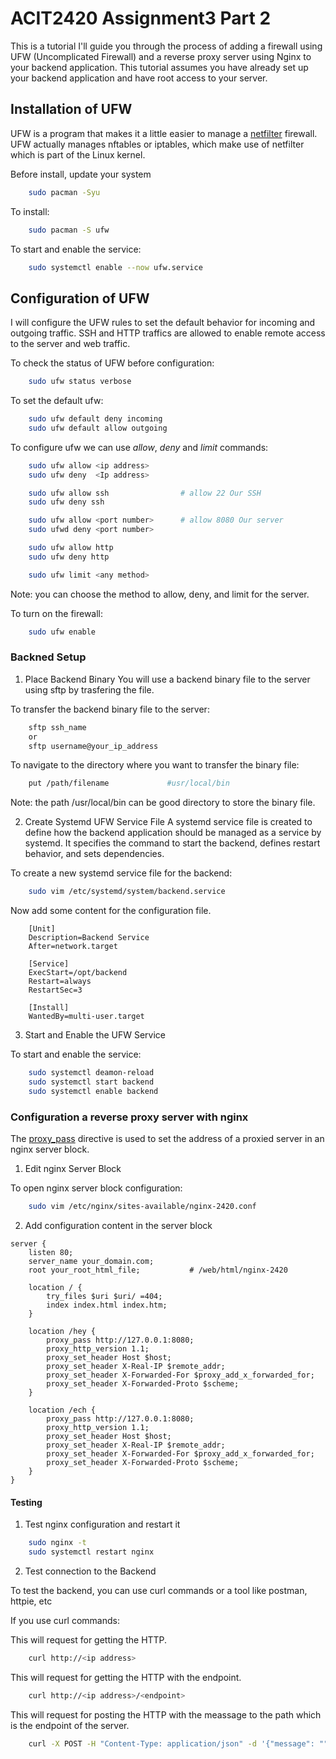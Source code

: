 # ACIT2420 Assignment3 Part 2

This is a tutorial I'll guide you through the process of adding a firewall using UFW (Uncomplicated Firewall) and a reverse proxy server using Nginx to your backend application. This tutorial assumes you have already set up your backend application and have root access to your server.

## Installation of UFW

UFW is a program that makes it a little easier to manage a [netfilter](https://netfilter.org/) firewall. UFW actually manages nftables or iptables, which make use of netfilter which is part of the Linux kernel.

Before install, update your system
```bash
    sudo pacman -Syu
```
To install:
```bash
    sudo pacman -S ufw
```
To start and enable the service:
```bash
    sudo systemctl enable --now ufw.service
```

## Configuration of UFW

I will configure the UFW rules to set the default behavior for incoming and outgoing traffic. SSH and HTTP traffics are allowed to enable remote access to the server and web traffic. 

To check the status of UFW before configuration:
```bash
    sudo ufw status verbose
```

To set the default ufw:
```bash
    sudo ufw default deny incoming
    sudo ufw default allow outgoing
```

To configure ufw we can use _allow_, _deny_ and _limit_ commands:
```bash
    sudo ufw allow <ip address>         
    sudo ufw deny  <Ip address>

    sudo ufw allow ssh                # allow 22 Our SSH
    sudo ufw deny ssh

    sudo ufw allow <port number>      # allow 8080 Our server 
    sudo ufwd deny <port number>

    sudo ufw allow http
    sudo ufw deny http

    sudo ufw limit <any method>
```
Note: you can choose the method to allow, deny, and limit for the server.

To turn on the firewall:
```bash
    sudo ufw enable 
```
### Backned Setup

1. Place Backend Binary
You will use a backend binary file to the server using sftp by trasfering the file.

To transfer the backend binary file to the server:
```bash
    sftp ssh_name
    or
    sftp username@your_ip_address
```

To navigate to the directory where you want to transfer the binary file:
```bash
    put /path/filename             #usr/local/bin   
```
Note: the path /usr/local/bin can be good directory to store the binary file.

2. Create Systemd UFW Service File
A systemd service file is created to define how the backend application should be managed as a service by systemd. It specifies the command to start the backend, defines restart behavior, and sets dependencies.

To create a new systemd service file for the backend:
```bash
    sudo vim /etc/systemd/system/backend.service
```

Now add some content for the configuration file.
```vim
    [Unit]
    Description=Backend Service
    After=network.target

    [Service]
    ExecStart=/opt/backend
    Restart=always
    RestartSec=3

    [Install]
    WantedBy=multi-user.target
```

3. Start and Enable the UFW Service

To start and enable the service:
```bash
    sudo systemctl deamon-reload
    sudo systemctl start backend
    sudo systemctl enable backend
```

### Configuration a reverse proxy server with nginx

The [proxy_pass](http://nginx.org/en/docs/http/ngx_http_proxy_module.html#proxy_pass) directive is used to set the address of a proxied server in an nginx server block.

1. Edit nginx Server Block 

To open nginx server block configuration:
```bash
    sudo vim /etc/nginx/sites-available/nginx-2420.conf
```

2. Add configuration content in the server block
```vim
server {
    listen 80;
    server_name your_domain.com;
    root your_root_html_file;           # /web/html/nginx-2420

    location / {
        try_files $uri $uri/ =404;
        index index.html index.htm;
    }

    location /hey {
        proxy_pass http://127.0.0.1:8080;
        proxy_http_version 1.1;
        proxy_set_header Host $host;
        proxy_set_header X-Real-IP $remote_addr;
        proxy_set_header X-Forwarded-For $proxy_add_x_forwarded_for;
        proxy_set_header X-Forwarded-Proto $scheme;
    }

    location /ech {
        proxy_pass http://127.0.0.1:8080;
        proxy_http_version 1.1;
        proxy_set_header Host $host;
        proxy_set_header X-Real-IP $remote_addr;
        proxy_set_header X-Forwarded-For $proxy_add_x_forwarded_for;
        proxy_set_header X-Forwarded-Proto $scheme;
    }
}
```

#### Testing 

1. Test nginx configuration and restart it
```bash
    sudo nginx -t
    sudo systemctl restart nginx
```

2. Test connection to the Backend

To test the backend, you can use curl commands or a tool like postman, httpie, etc

If you use curl commands:

This will request for getting the HTTP.
```bash
    curl http://<ip address> 
```

This will request for getting the HTTP with the endpoint.
```bash
    curl http://<ip address>/<endpoint>
```

This will request for posting the HTTP with the meassage to the path which is the endpoint of the server.
```bash
    curl -X POST -H "Content-Type: application/json" -d '{"message": ""}' http://<ip address>/<path>
```

